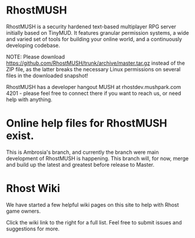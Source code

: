 RhostMUSH
=====
RhostMUSH is a security hardened text-based multiplayer RPG server initially based on TinyMUD. It features granular permission systems, a wide and varied set of tools for building your online world, and a continuously developing codebase.

NOTE: Please download https://github.com/RhostMUSH/trunk/archive/master.tar.gz instead of the ZIP file, as the latter breaks the necessary Linux permissions on several files in the downloaded snapshot!

RhostMUSH has a developer hangout MUSH at rhostdev.mushpark.com 4201 - please feel free to connect there if you want to reach us, or need help with anything.

Online help files for RhostMUSH exist. 
=====
This is Ambrosia's branch, and currently the branch were main development of RhostMUSH is happening. This branch will, for now, merge and build up the latest and greatest before release to Master.

Rhost Wiki
=====
We have started a few helpful wiki pages on this site to help with Rhost game owners.

Click the wiki link to the right for a full list.  Feel free to submit issues and suggestions for more.

